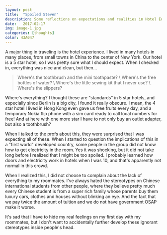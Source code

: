 ```yaml
---
layout: post
title:  "Spoiled Steven"
description: Some reflections on expectations and realities in Hotel Eurostars Berlin.
date:   2017-02-17
img: image-1.jpg
categories: [thoughts]
color: 43A047
---
```


A major thing in traveling is the hotel experience. I lived in many hotels in many places, from small towns in China to the center of New York. Our hotel is a 5 star hotel, so I was pretty sure what I should expect. When I checked in, everything was nice and clean, but then...

> Where's the toothbrush and the mini toothpaste? \\
> Where's the free bottles of water? \\
> Where's the little sewing kit that I never use? \\
> Where's the slippers?

Where's everything? I thought these are "standards" in 5 star hotels, and especially since Berlin is a big city, I found it really obscure. I mean, the 4 star hotel I lived in Hong Kong even gave us free fruits every day, and a temporary Nokia flip phone with a sim card ready to call local numbers for free! And at here with one more star I have to not only buy an outlet adapter, but also a toothbrush?

When I talked to the profs about this, they were surprised that I was expecting all of these. When I started to question the implications of this in a "first world" developed country, some people in the group did not know how to get electricity in the room. Yes it was shocking, but it did not take long before I realized that I might be too spoiled. I probably learned how doors and electricity work in hotels when I was 10, and that's apparently not normal in this crowd.

When I realized this, I did not choose to complain about the lack of everything to my roommates. I've always hated the stereotypes on Chinese international students from other people, where they believe pretty much every Chinese student is from a super rich family whose parents buy them luxury cars, clothes and houses without blinking an eye. And the fact that we pay twice the amount of tuition and we do not have government OSAP make it worse.

It's sad that I have to hide my real feelings on my first day with my roommates, but I don't want to accidentally further develop these ignorant stereotypes inside people's head.
